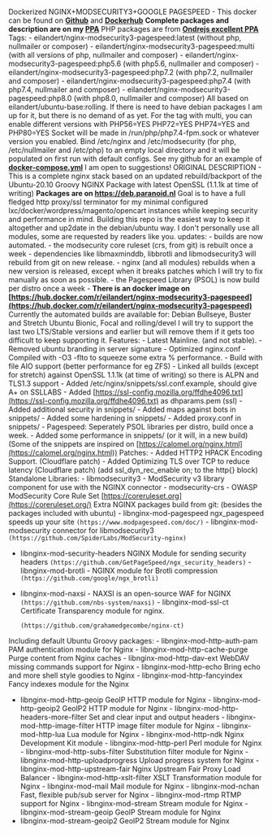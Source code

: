 Dockerized NGINX+MODSECURITY3+GOOGLE PAGESPEED - This docker can be found on 
**[Github](https://github.com/eilandert/dockerized/tree/master/nginx-proxy-modsecurity-pagespeed)** and 
**[Dockerhub](https://hub.docker.com/r/eilandert/nginx-modsecurity3-pagespeed)** **Complete packages and description are on my 
[PPA](http://deb.paranoid.nl/pages/nginx.html)** PHP packages are from **[Ondrejs excellent 
PPA](https://launchpad.net/~ondrej/+archive/ubuntu/php)** Tags: - eilandert/nginx-modsecurity3-pagespeed:latest (without php, nullmailer 
or composer) - eilandert/nginx-modsecurity3-pagespeed:multi (with all versions of php, nullmailer and composer) - 
eilandert/nginx-modsecurity3-pagespeed:php5.6 (with php5.6, nullmailer and composer) - eilandert/nginx-modsecurity3-pagespeed:php7.2 (with 
php7.2, nullmailer and composer) - eilandert/nginx-modsecurity3-pagespeed:php7.4 (with php7.4, nullmailer and composer) - 
eilandert/nginx-modsecurity3-pagespeed:php8.0 (with php8.0, nullmailer and composer) All based on eilandert/ubuntu-base:rolling.  If there 
is need to have debian packages I am up for it, but there is no demand of as yet. For the tag with multi, you can enable different 
versions with PHP56=YES PHP72=YES PHP74=YES and PHP80=YES Socket will be made in /run/php/php7.4-fpm.sock or whatever version you enabled. 
Bind /etc/nginx and /etc/modsecurity (for php, /etc/nullmailer and /etc/php) to an empty local directory and it will be populated on first 
run with default configs. See my github for an example of 
**[docker-compose.yml](https://github.com/eilandert/dockerized/blob/master/nginx-proxy-modsecurity-pagespeed/docker-compose.yml)** I am 
open to suggestions! ORIGINAL DESCRIPTION - This is a complete nginx stack based on an updated rebuild/backport of the Ubuntu-20.10 Groovy 
NGINX Package with latest OpenSSL (1.1.1k at time of writing) **Packages are on https://deb.paranoid.nl** Goal is to have a full fledged 
http proxy/ssl terminator for my minimal configured lxc/docker/wordpress/magento/opencart instances while keeping security and performance 
in mind. Building this repo is the easiest way to keep it altogether and up2date in the debian/ubuntu way. I don't personally use all 
modules, some are requested by readers like you. updates: - builds are now automated. - the modsecurity core ruleset (crs, from git) is 
rebuilt once a week - dependencies like libmaxminddb, libbrotli and libmodsecurity3 will rebuild from git on new release. - nginx (and all 
modules) rebuilds when a new version is released, except when it breaks patches which I will try to fix manually as soon as possible. - 
the Pagespeed Library (PSOL) is now build per distro once a week - **There is an docker image on 
[https://hub.docker.com/r/eilandert/nginx-modsecurity3-pagespeed](https://hub.docker.com/r/eilandert/nginx-modsecurity3-pagespeed)** 
Currently the automated builds are available for: Debian Bullseye, Buster and Stretch Ubuntu Bionic, Focal and rolling/devel I will try to 
support the last two LTS/Stable versions and earlier but will remove them if it gets too difficult to keep supporting it. Features: - 
Latest Mainline. (and not stable). - Removed ubuntu branding in server signature - Optimized nginx.conf - Compiled with -O3 -flto to 
squeeze some extra % performance. - Build with file AIO support (better performance for eg ZFS) - Linked all builds (except for stretch) 
against OpenSSL 1.1.1k (at time of writing) so there is ALPN and TLS1.3 support - Added /etc/nginx/snippets/ssl.conf.example, should give 
A+ on SSLLABS - Added [https://ssl-config.mozilla.org/ffdhe4096.txt](https://ssl-config.mozilla.org/ffdhe4096.txt) as dhparams.pem (ssl) - 
Added additional security in snippets/ - Added maps against bots in snippets/ - Added some hardening in snippets/ - Added proxy.conf in 
snippets/ - Pagespeed: Seperately PSOL libraries per distro, build once a week. - Added some performance in snippets/ (or it will, in a 
new build) (Some of the snippets are inspired on [https://calomel.org/nginx.html](https://calomel.org/nginx.html)) Patches: - Added HTTP2 
HPACK Encoding Support. (Cloudflare patch) - Added Optimizing TLS over TCP to reduce latency (Cloudflare patch) (add ssl_dyn_rec_enable 
on; to the http{} block) Standalone Libraries: - libmodsecurity3 - ModSecurity v3 library component for use with the NGINX connector - 
modsecurity-crs - OWASP ModSecurity Core Rule Set [https://coreruleset.org](https://coreruleset.org/) Extra NGINX packages build from git: 
(besides the packages included with ubuntu) - libnginx-mod-pagespeed ngx_pagespeed speeds up your site
    ``` (https://www.modpagespeed.com/doc/) ``` - libnginx-mod-modsecurity connector for libmodsecurity3 ``` 
      (https://github.com/SpiderLabs/ModSecurity-nginx)
    ```
    
- libnginx-mod-security-headers NGINX Module for sending security headers ``` (https://github.com/GetPageSpeed/ngx_security_headers) ``` - 
libnginx-mod-brotli - NGINX module for Brotli compression
    ``` (https://github.com/google/ngx_brotli) ```
    
- libnginx-mod-naxsi - NAXSI is an open-source WAF for NGINX ``` (https://github.com/nbs-system/naxsi) ``` - libnginx-mod-ssl-ct 
    Certificate Transparency module for nginx.
    
    ``` (https://github.com/grahamedgecombe/nginx-ct) ```
 
 Including default Ubuntu Groovy packages: - libnginx-mod-http-auth-pam PAM authentication module for Nginx - 
libnginx-mod-http-cache-purge Purge content from Nginx caches - libnginx-mod-http-dav-ext WebDAV missing commands support for Nginx - 
libnginx-mod-http-echo Bring echo and more shell style goodies to Nginx - libnginx-mod-http-fancyindex Fancy indexes module for the Nginx 
- libnginx-mod-http-geoip GeoIP HTTP module for Nginx - libnginx-mod-http-geoip2 GeoIP2 HTTP module for Nginx - 
libnginx-mod-http-headers-more-filter Set and clear input and output headers - libnginx-mod-http-image-filter HTTP image filter module for 
Nginx - libnginx-mod-http-lua Lua module for Nginx - libnginx-mod-http-ndk Nginx Development Kit module - libnginx-mod-http-perl Perl 
module for Nginx - libnginx-mod-http-subs-filter Substitution filter module for Nginx - libnginx-mod-http-uploadprogress Upload progress 
system for Nginx - libnginx-mod-http-upstream-fair Nginx Upstream Fair Proxy Load Balancer - libnginx-mod-http-xslt-filter XSLT 
Transformation module for Nginx - libnginx-mod-mail Mail module for Nginx - libnginx-mod-nchan Fast, flexible pub/sub server for Nginx - 
libnginx-mod-rtmp RTMP support for Nginx - libnginx-mod-stream Stream module for Nginx - libnginx-mod-stream-geoip GeoIP Stream module for 
Nginx
-   libnginx-mod-stream-geoip2 GeoIP2 Stream module for Nginx
